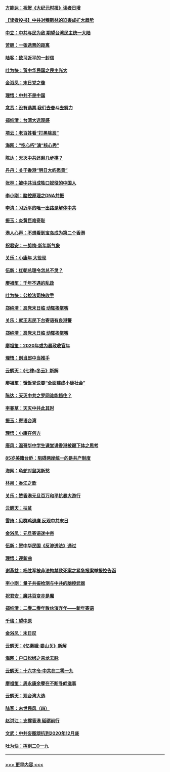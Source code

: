 #### [方能达：祝贺《大纪元时报》读者日增](../pages/nsc993/n11793807.md?t=01151255) 
#### [【读者投书】中共对穆斯林的迫害成扩大趋势](../pages/nsc993/n11791371.md?t=01151255) 
#### [中立：中共与民为敌 期望台湾民主统一大陆](../pages/nsc993/n11790392.md?t=01151255) 
#### [苦胆：一张选票的距离](../pages/nsc993/n11788914.md?t=01151255) 
#### [陆客：致习近平的一封信](../pages/nsc993/n11788867.md?t=01151255) 
#### [吐为快：贺中华民国之民主光大](../pages/nsc993/n11788618.md?t=01151255) 
#### [金浴凤：末日党之像](../pages/nsc993/n11787475.md?t=01151255) 
#### [理悟：中共不是中国](../pages/nsc993/n11787463.md?t=01151255) 
#### [念贲：没有选票  我们去奋斗去努力](../pages/nsc993/n11787398.md?t=01151255) 
#### [郑纯清：台湾大选观感](../pages/nsc993/n11786210.md?t=01151255) 
#### [项云：老百姓看“打黑除恶”](../pages/nsc993/n11785398.md?t=01151255) 
#### [海网：“空心朽”演“核心秀”](../pages/nsc993/n11783874.md?t=01151255) 
#### [陈达：天灭中共还剩几步棋？](../pages/nsc993/n11783719.md?t=01151255) 
#### [丹丹：关于香港“明日大屿愿景”](../pages/nsc993/n11783273.md?t=01151255) 
#### [张林：被中共当成牲口奴役的中国人](../pages/nsc993/n11782397.md?t=01151255) 
#### [李小刚：脑控原理之DNA共振](../pages/nsc993/n11780962.md?t=01151255) 
#### [李清：习近平的唯一出路是解体中共](../pages/nsc993/n11780866.md?t=01151255) 
#### [振玉：炎黄巨难奇耻](../pages/nsc993/n11779632.md?t=01151255) 
#### [港人心声：不想看到宝岛成为第二个香港](../pages/nsc993/n11778817.md?t=01151255) 
#### [祝君安：一剪梅‧新年新气象](../pages/nsc993/n11776340.md?t=01151255) 
#### [关乐：小康年 大役现](../pages/nsc993/n11774213.md?t=01151255) 
#### [伍新：红朝总理令怎总不灵？](../pages/nsc993/n11770813.md?t=01151255) 
#### [廖祖笙：千年不遇的乱政](../pages/nsc993/n11770373.md?t=01151255) 
#### [吐为快：公检法司快收手](../pages/nsc993/n11770359.md?t=01151255) 
#### [郑纯清：恶党末日临 动辄挨掌嘴](../pages/nsc993/n11769912.md?t=01151255) 
#### [关乐：就王志民下台寄语有良港警](../pages/nsc993/n11769903.md?t=01151255) 
#### [郑纯清：恶党末日临 动辄挨掌嘴](../pages/nsc993/n11769356.md?t=01151255) 
#### [廖祖笙：2020年或为暴政收官年](../pages/nsc993/n11768216.md?t=01151255) 
#### [理悟：别当郎中当推手](../pages/nsc993/n11768243.md?t=01151255) 
#### [云鹤天：《七律▪冬云》新解](../pages/nsc993/n11768204.md?t=01151255) 
#### [廖祖笙：饿饭党说要“全面建成小康社会”](../pages/nsc993/n11767482.md?t=01151255) 
#### [陈达：天灭中共之罗网谁能挡住？](../pages/nsc993/n11767465.md?t=01151255) 
#### [李春草：天灭中共此其时](../pages/nsc993/n11767452.md?t=01151255) 
#### [振玉：寄语台湾](../pages/nsc993/n11767432.md?t=01151255) 
#### [理悟：小康在何方](../pages/nsc993/n11767394.md?t=01151255) 
#### [唐风：温哥华中学生课堂讲香港被踢下体之思考](../pages/nsc993/n11766848.md?t=01151255) 
#### [85岁美籍台侨：阻碍两岸统一的是共产制度](../pages/nsc993/n11765043.md?t=01151255) 
#### [海网：龟蛇对鼠哭新愁](../pages/nsc993/n11764895.md?t=01151255) 
#### [林泉：香江之歌](../pages/nsc993/n11764415.md?t=01151255) 
#### [关乐：赞香港元旦百万和平抗暴大游行](../pages/nsc993/n11764382.md?t=01151255) 
#### [云鹤天：扶贫](../pages/nsc993/n11764245.md?t=01151255) 
#### [雪绮：见群鸡退鹰  反观中共末日](../pages/nsc993/n11762112.md?t=01151255) 
#### [金浴凤：元旦寄语迷中帝](../pages/nsc993/n11761788.md?t=01151255) 
#### [伍新：贺中华民国《反渗透法》通过](../pages/nsc993/n11761994.md?t=01151255) 
#### [理悟：迎新曲](../pages/nsc993/n11761152.md?t=01151255) 
#### [谢燕益：杨胜军被非法拘禁致死案之紧急报案举报控告函](../pages/nsc993/n11756134.md?t=01151255) 
#### [李小刚：量子共振检测与中共的脑控武器](../pages/nsc993/n11754518.md?t=01151255) 
#### [祝君安：魔共百变亦是魔](../pages/nsc993/n11754469.md?t=01151255) 
#### [郑纯清：二零二零年散伙演弃年——新年寄语](../pages/nsc993/n11754195.md?t=01151255) 
#### [千瑞：望中原](../pages/nsc993/n11754159.md?t=01151255) 
#### [金浴凤：末日叹](../pages/nsc993/n11752359.md?t=01151255) 
#### [云鹤天：《忆秦娥‧娄山关》新解](../pages/nsc993/n11752348.md?t=01151255) 
#### [海网：户口松绑之来龙去脉](../pages/nsc993/n11752328.md?t=01151255) 
#### [云鹤天：十六字令‧中共在二零一九](../pages/nsc993/n11752305.md?t=01151255) 
#### [廖祖笙：周永康余孽在不断寻衅滋事](../pages/nsc993/n11751013.md?t=01151255) 
#### [云鹤天：观台湾大选](../pages/nsc993/n11751007.md?t=01151255) 
#### [陆客：末世民风（四）](../pages/nsc993/n11749203.md?t=01151255) 
#### [赵洪江：支撑香港 砥砺前行](../pages/nsc993/n11748482.md?t=01151255) 
#### [文武：中共妄图顽抗到2020年12月底](../pages/nsc993/n11748446.md?t=01151255) 
#### [吐为快：挥别二O一九](../pages/nsc993/n11748411.md?t=01151255) 

----
#### [ >>> 更早内容 <<< ](../indexes/nsc993-earlier.md)
